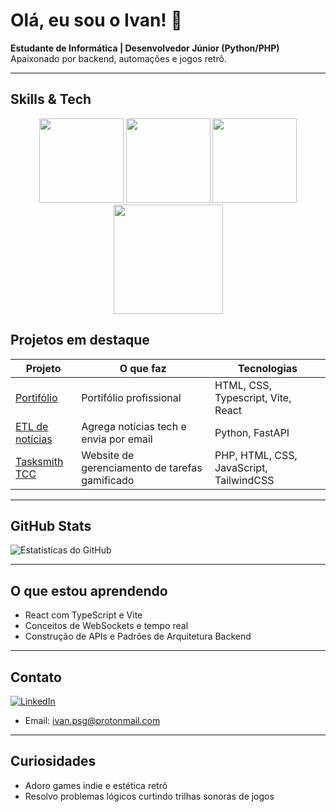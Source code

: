 # Olá, eu sou o Ivan! 👋

**Estudante de Informática | Desenvolvedor Júnior (Python/PHP)**  
Apaixonado por backend, automações e jogos retrô.

---

##  Skills & Tech
<div align="center">
  <img src="https://img.shields.io/badge/-Python-d4d413?logo=python" width="135"> 
  <img src="https://img.shields.io/badge/-FastAPI-3613d4?logo=fastapi" width="135">
  <img src="https://img.shields.io/badge/-PHP 8+-0b1715?logo=php" width="135">
  <img src="https://img.shields.io/badge/-TypeScript-1319d4?logo=typescript" width="175">   
</div>

##  Projetos em destaque
| Projeto | O que faz | Tecnologias |
|--------|-----------|-------------|
| [Portifólio](url) | Portifólio profissional | HTML, CSS, Typescript, Vite, React |
| [ETL de notícias](url) | Agrega notícias tech e envia por email | Python, FastAPI |
| [Tasksmith TCC](url) | Website de gerenciamento de tarefas gamificado | PHP, HTML, CSS, JavaScript, TailwindCSS |

---

##  GitHub Stats  
![Estatísticas do GitHub](https://github-readme-stats.vercel.app/api?username=ivanpsg-br&show_icons=true&theme=radical)

---

##  O que estou aprendendo  
- React com TypeScript e Vite  
- Conceitos de WebSockets e tempo real
- Construção de APIs e Padrões de Arquitetura Backend

---

##  Contato  
[![LinkedIn](https://img.icons8.com/?size=50&id=13930&format=png&color=000000)](https://www.linkedin.com/in/ivan-psg-developer/)

- Email: ivan.psg@protonmail.com
---

##  Curiosidades  
- Adoro games indie e estética retrô  
- Resolvo problemas lógicos curtindo trilhas sonoras de jogos 
